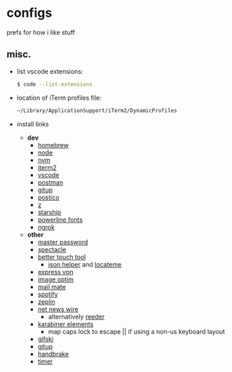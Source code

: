 # configs

prefs for how i like stuff

## misc.

- list vscode extensions:

  ```sh
  $ code --list-extensions
  ```

- location of iTerm profiles file:

  ```sh
  ~/Library/ApplicationSupport/iTerm2/DynamicProfiles
  ```

- install links
  - **dev**
    - [homebrew](https://brew.sh/)
    - [node](https://nodejs.org/en/download/)
    - [nvm](https://github.com/nvm-sh/nvm#install--update-script)
    - [iterm2](https://www.iterm2.com/downloads.html)
    - [vscode](https://code.visualstudio.com/download)
    - [postman](https://www.getpostman.com/downloads/)
    - [gitup](https://gitup.co/)
    - [postico](https://eggerapps.at/postico/)
    - [z](https://github.com/rupa/z)
    - [starship](https://starship.rs/)
    - [powerline fonts](https://github.com/powerline/fonts)
    - [ngrok](https://ngrok.com/)
  - **other**
    - [master password](https://masterpassword.app/)
    - [spectacle](https://www.spectacleapp.com/)
    - [better touch tool](https://folivora.ai/downloads)
      - [json helper](https://apps.apple.com/us/app/json-helper-for-applescript/id453114608?mt=12) and [locateme](https://brewinstall.org/Install-locateme-on-Mac-with-Brew/)
    - [express vpn](https://www.expressvpn.com/vpn-software/vpn-mac)
    - [image optim](https://imageoptim.com/mac)
    - [mail mate](https://freron.com/)
    - [spotify](https://www.spotify.com/us/download/other/)
    - [zeplin](https://zeplin.io/)
    - [net news wire](https://ranchero.com/netnewswire/)
      - alternatively [reeder](https://reederapp.com/)
    - [karabiner elements](https://karabiner-elements.pqrs.org/)
      - map caps lock to escape || if using a non-us keyboard layout
    - [gifski](https://gif.ski/)
    - [gitup](https://gitup.co/)
    - [handbrake](https://handbrake.fr/)
    - [timer](https://github.com/michaelvillar/timer-app)